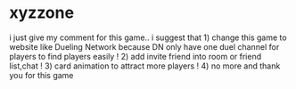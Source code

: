 xyzzone
=======

i just give my comment for this game.. i suggest that 1) change this game to website like Dueling Network because DN only have one duel channel for players to find players easily ! 2) add invite friend into room or friend list,chat !  3) card animation to attract more players ! 4) no more and thank you for this game